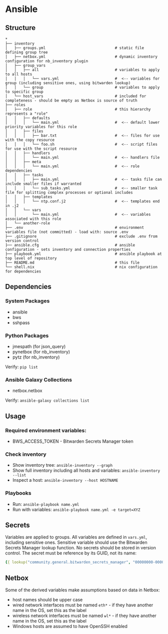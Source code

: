 # Ansible

## Structure

```
*
├── inventory
│   ├── groups.yml                               # static file defining group tree
│   ├── netbox.yml                               # dynamic inventory configuration for nb_inventory plugin
│   ├── group_vars
│   │   ├── all                                  # variables to apply to all hosts
│   │   │   └── vars.yml                         #  <-- variables for group (including sensitive ones, using bitwarden lookup)     
│   │   └── group                                # variables to apply to specific group
│   └── host_vars                                # included for completeness - should be empty as Netbox is source of truth
├── roles
│   ├── role                                     # this hierarchy represents a "role"
│   │   ├── defaults
│   │   │   └── main.yml                         #  <-- default lower priority variables for this role
│   │   ├── files
│   │   │   ├── bar.txt                          #  <-- files for use with the copy resource
│   │   │   └── foo.sh                           #  <-- script files for use with the script resource
│   │   ├── handlers
│   │   │   └── main.yml                         #  <-- handlers file
│   │   ├── meta
│   │   │   └── main.yml                         #  <-- role dependencies
│   │   ├── tasks
│   │   │   ├── main.yml                         #  <-- tasks file can include smaller files if warranted
│   │   │   └── sub_tasks.yml                    #  <-- smaller task file for splitting complex processes or optional includes
│   │   ├── templates
│   │   │   └── ntp.conf.j2                      #  <-- templates end in .j2
│   │   └── vars
│   │       └── main.yml                         #  <-- variables associated with this role
│   └── another-role
├── .env                                         # environment variables file (not committed) - load with: source .env
├── .gitignore                                   # exclude .env from version control
├── ansible.cfg                                  # ansible configuration - sets inventory and connection properties
├── playbook.yml                                 # ansible playbook at top level of repository
├── README.md                                    # this file
└── shell.nix                                    # nix configuration for dependencies
```

## Dependencies

### System Packages

- ansible
- bws
- sshpass

### Python Packages

- jmespath (for json_query)
- pynetbox (for nb_inventory)
- pytz (for nb_inventory)

Verify: `pip list`

### Ansible Galaxy Collections

- netbox.netbox

Verify: `ansible-galaxy collections list`

## Usage

### Required environment variables:

- BWS_ACCESS_TOKEN - Bitwarden Secrets Manager token

### Check inventory

- Show inventory tree: `ansible-inventory --graph`
- Show full inventory including all hosts and variables: `ansible-inventory --list`
- Inspect a host: `ansible-inventory --host HOSTNAME`

### Playbooks

- Run: `ansible-playbook name.yml`
- Run with variables: `ansible-playbook name.yml -e target=XYZ`

## Secrets

Variables are applied to groups. All variables are defined in `vars.yml`, including sensitive ones. Sensitive variable should use the Bitwarden Secrets Manager lookup function. No secrets should be stored in version control. The secret must be reference by its GUID, not its name:

```yaml
{{ lookup("community.general.bitwarden_secrets_manager", "00000000-0000-0000-0000-000000000000").value }}
```

## Netbox

Some of the derived variables make assumptions based on data in Netbox:
- host names should be upper case
- wired network interfaces must be named `eth*` - if they have another name in the OS, set this as the label
- wireless network interfaces must be named `wl*` - if they have another name in the OS, set this as the label
- Windows hosts are assumed to have OpenSSH enabled
